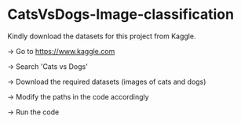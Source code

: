 # CatsVsDogs-Image-classification
Kindly download the datasets for this project from Kaggle.

-> Go to https://www.kaggle.com

-> Search 'Cats vs Dogs' 

-> Download the required datasets (images of cats and dogs)

-> Modify the paths in the code accordingly

-> Run the code
